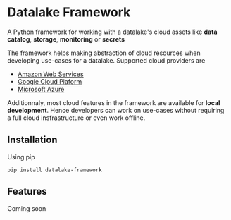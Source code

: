 # Datalake Framework

A Python framework for working with a datalake's cloud assets like **data catalog**, **storage**, **monitoring** or **secrets**

The framework helps making abstraction of cloud resources when developing use-cases for a datalake. Supported cloud providers are

- [Amazon Web Services](https://aws.amazon.com/)
- [Google Cloud Plaform](https://cloud.google.com/)
- [Microsoft Azure](https://azure.microsoft.com/)

Additionnaly, most cloud features in the framework are available for **local development**. Hence developers can work on use-cases without requiring a full cloud insfrastructure or even work offline. 

## Installation

Using pip

```shell
pip install datalake-framework
```

## Features

Coming soon